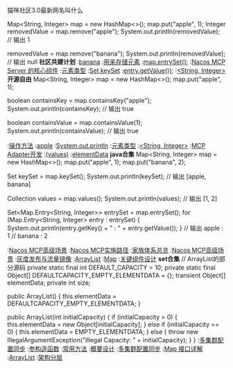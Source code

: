 猫咪社区3.0最新网名叫什么


Map<String, Integer> map = new HashMap<>();
map.put("apple", 1);
Integer removedValue = map.remove("apple");
System.out.println(removedValue);  // 输出 1

removedValue = map.remove("banana");
System.out.println(removedValue);  // 输出 null
<strong>社区共建计划</strong>
:[banana](https://pastebin.com/aR0gawRW)
:[用来存储元素](https://rentry.org/4c7dzk2f)
:[map.entrySet();](https://rentry.org/rqoraodo)
:[Nacos MCP Server 的核心组件](https://rentry.org/ysrbszkv)
:[元素类型](https://rentry.org/cdbc4iyb)
:[Set<K> keySet](https://rentry.org/xm455ukx)
:[entry.getValue());](https://github.com/wytxszmdn)
:[<String, Integer>](https://pastebin.com/ryCH2Pgb)
<strong>开源自由</strong>
Map<String, Integer> map = new HashMap<>();
map.put("apple", 1);

boolean containsKey = map.containsKey("apple");
System.out.println(containsKey);  // 输出 true

boolean containsValue = map.containsValue(1);
System.out.println(containsValue);  // 输出 true

:[操作方法](https://rentry.org/nqxfksym)
:[apple](https://pastebin.com/5ndvUgmU)
:[System.out.println](https://github.com/lyywbzx/qbd)
:[元素类型](https://rentry.org/tdopvm8x)
:[<String, Integer>](https://rentry.org/3nft3rce)
:[MCP Adapter开发](https://rentry.org/vq98wohh)
:[(values)](https://rentry.org/dp8cq9u5)
:[elementData](https://pastebin.com/t1S7ut7p)
<strong>java合集</strong>
Map<String, Integer> map = new HashMap<>();
map.put("apple", 1);
map.put("banana", 2);

Set<String> keySet = map.keySet();
System.out.println(keySet);  // 输出 [apple, banana]

Collection<Integer> values = map.values();
System.out.println(values);  // 输出 [1, 2]

Set<Map.Entry<String, Integer>> entrySet = map.entrySet();
for (Map.Entry<String, Integer> entry : entrySet) {
    System.out.println(entry.getKey() + " : " + entry.getValue());
}
// 输出 apple : 1
//      banana : 2

:[Nacos MCP高级场景](https://pastebin.com/5Dz1JACP)
:[Nacos MCP实施路径](https://rentry.org/pgwzy3m8)
:[家族体系总览](https://rentry.org/xstripso)
:[Nacos MCP高级场景](https://rentry.org/96nuwmgv)
:[灰度发布与流量镜像](https://rentry.org/999r8zok)
:[ArrayList](https://pastebin.com/ewUCkqmD)
:[Map](https://rentry.org/9ggtmqpa)
:[关键组件设计](https://rentry.org/5dytsnu9)
<strong>set合集</strong>
// ArrayList的部分源码
private static final int DEFAULT_CAPACITY = 10;
private static final Object[] DEFAULTCAPACITY_EMPTY_ELEMENTDATA = {};
transient Object[] elementData;
private int size;

public ArrayList() {
    this.elementData = DEFAULTCAPACITY_EMPTY_ELEMENTDATA;
}

public ArrayList(int initialCapacity) {
    if (initialCapacity > 0) {
        this.elementData = new Object[initialCapacity];
    } else if (initialCapacity == 0) {
        this.elementData = EMPTY_ELEMENTDATA;
    } else {
        throw new IllegalArgumentException("Illegal Capacity: " + initialCapacity);
    }
}
:[多集群配置同步](https://pastebin.com/ihWLCMx9)
:[参构造函数](https://rentry.org/s32q99nn)
:[常用方法](https://rentry.org/9oxtoffo)
:[概要设计](https://rentry.org/nre8paxf)
:[多集群配置同步](https://pastebin.com/R4hcs4q0)
:[Map 接口详解](https://rentry.org/f6e55upw)
:[ArrayList](https://pastebin.com/vUCxQTQn)
:[架构分层](https://rentry.org/5qm3iaa6)
